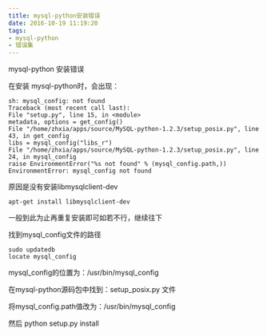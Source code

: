 ```yaml
---
title: mysql-python安装错误
date: 2016-10-19 11:19:20
tags:
- mysql-python
- 错误集
---
```


mysql-python 安装错误

在安装 mysql-python时，会出现：
<!-- more -->

    sh: mysql_config: not found
    Traceback (most recent call last):
    File "setup.py", line 15, in <module>
    metadata, options = get_config()
    File "/home/zhxia/apps/source/MySQL-python-1.2.3/setup_posix.py", line 43, in get_config
    libs = mysql_config("libs_r")
    File "/home/zhxia/apps/source/MySQL-python-1.2.3/setup_posix.py", line 24, in mysql_config
    raise EnvironmentError("%s not found" % (mysql_config.path,))
    EnvironmentError: mysql_config not found
    
原因是没有安装libmysqlclient-dev

    apt-get install libmysqlclient-dev


一般到此为止再重复安装即可如若不行，继续往下



找到mysql_config文件的路径

    sudo updatedb
    locate mysql_config
    
mysql_config的位置为：/usr/bin/mysql_config

在mysql-python源码包中找到：setup_posix.py 文件

将mysql_config.path值改为：/usr/bin/mysql_config

然后 python setup.py install 
